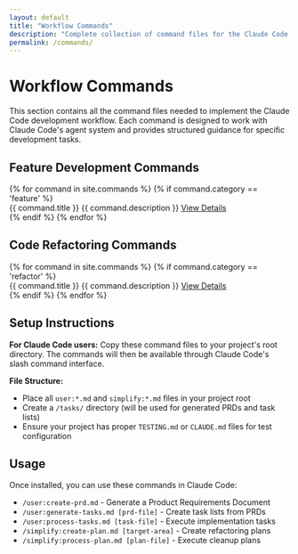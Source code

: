 ```yaml
---
layout: default
title: "Workflow Commands"
description: "Complete collection of command files for the Claude Code development workflow"
permalink: /commands/
---
```


# Workflow Commands

This section contains all the command files needed to implement the Claude Code development workflow. Each command is designed to work with Claude Code's agent system and provides structured guidance for specific development tasks.

## Feature Development Commands

<div class="resource-category">
{% for command in site.commands %}
{% if command.category == 'feature' %}
<div class="file-item">
    <div class="file-header">
        <span class="file-name">{{ command.title }}</span>
        <span class="file-desc">{{ command.description }}</span>
        <a href="{{ command.url | relative_url }}" class="btn btn-primary">View Details</a>
    </div>
</div>
{% endif %}
{% endfor %}
</div>

## Code Refactoring Commands

<div class="resource-category">
{% for command in site.commands %}
{% if command.category == 'refactor' %}
<div class="file-item">
    <div class="file-header">
        <span class="file-name">{{ command.title }}</span>
        <span class="file-desc">{{ command.description }}</span>
        <a href="{{ command.url | relative_url }}" class="btn btn-primary">View Details</a>
    </div>
</div>
{% endif %}
{% endfor %}
</div>

## Setup Instructions

**For Claude Code users:** Copy these command files to your project's root directory. The commands will then be available through Claude Code's slash command interface.

**File Structure:**
- Place all `user:*.md` and `simplify:*.md` files in your project root
- Create a `/tasks/` directory (will be used for generated PRDs and task lists)
- Ensure your project has proper `TESTING.md` or `CLAUDE.md` files for test configuration

## Usage

Once installed, you can use these commands in Claude Code:

- `/user:create-prd.md` - Generate a Product Requirements Document
- `/user:generate-tasks.md [prd-file]` - Create task lists from PRDs
- `/user:process-tasks.md [task-file]` - Execute implementation tasks
- `/simplify:create-plan.md [target-area]` - Create refactoring plans
- `/simplify:process-plan.md [plan-file]` - Execute cleanup plans
